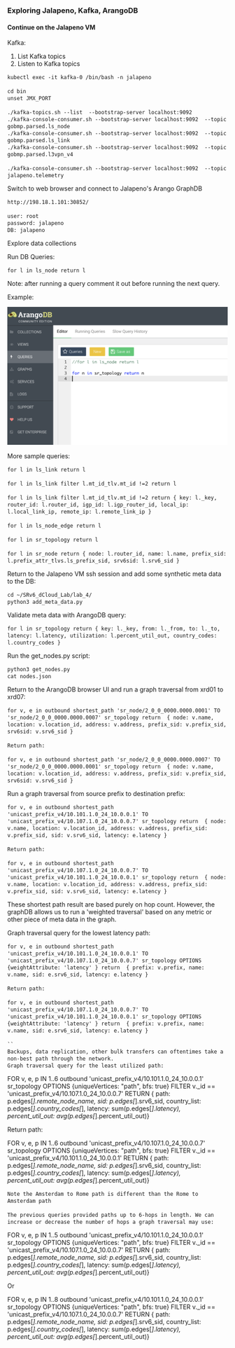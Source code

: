 ### Exploring Jalapeno, Kafka, ArangoDB

#### Continue on the Jalapeno VM

Kafka:
1. List Kafka topics
2. Listen to Kafka topics
```
kubectl exec -it kafka-0 /bin/bash -n jalapeno

cd bin
unset JMX_PORT

./kafka-topics.sh --list  --bootstrap-server localhost:9092
./kafka-console-consumer.sh --bootstrap-server localhost:9092  --topic gobmp.parsed.ls_node
./kafka-console-consumer.sh --bootstrap-server localhost:9092  --topic gobmp.parsed.ls_link
./kafka-console-consumer.sh --bootstrap-server localhost:9092  --topic gobmp.parsed.l3vpn_v4

./kafka-console-consumer.sh --bootstrap-server localhost:9092  --topic jalapeno.telemetry

```

Switch to web browser and connect to Jalapeno's Arango GraphDB
```
http://198.18.1.101:30852/

user: root
password: jalapeno
DB: jalapeno

```
Explore data collections

Run DB Queries:
```
for l in ls_node return l
```
Note: after running a query comment it out before running the next query. 

Example:

<img src="arango-query.png" width="600">

More sample queries:
```
for l in ls_link return l

for l in ls_link filter l.mt_id_tlv.mt_id !=2 return l

for l in ls_link filter l.mt_id_tlv.mt_id !=2 return { key: l._key, router_id: l.router_id, igp_id: l.igp_router_id, local_ip: l.local_link_ip, remote_ip: l.remote_link_ip }

for l in ls_node_edge return l

for l in sr_topology return l

for l in sr_node return { node: l.router_id, name: l.name, prefix_sid: l.prefix_attr_tlvs.ls_prefix_sid, srv6sid: l.srv6_sid }
```

Return to the Jalapeno VM ssh session and add some synthetic meta data to the DB:
```
cd ~/SRv6_dCloud_Lab/lab_4/
python3 add_meta_data.py
```
Validate meta data with ArangoDB query:
```
for l in sr_topology return { key: l._key, from: l._from, to: l._to, latency: l.latency, utilization: l.percent_util_out, country_codes: l.country_codes }
```

Run the get_nodes.py script:
```
python3 get_nodes.py
cat nodes.json
```
Return to the ArangoDB browser UI and run a graph traversal from xrd01 to xrd07:
```
for v, e in outbound shortest_path 'sr_node/2_0_0_0000.0000.0001' TO 'sr_node/2_0_0_0000.0000.0007' sr_topology return  { node: v.name, location: v.location_id, address: v.address, prefix_sid: v.prefix_sid, srv6sid: v.srv6_sid }

Return path:

for v, e in outbound shortest_path 'sr_node/2_0_0_0000.0000.0007' TO 'sr_node/2_0_0_0000.0000.0001' sr_topology return  { node: v.name, location: v.location_id, address: v.address, prefix_sid: v.prefix_sid, srv6sid: v.srv6_sid }

```

Run a graph traversal from source prefix to destination prefix:
```
for v, e in outbound shortest_path 'unicast_prefix_v4/10.101.1.0_24_10.0.0.1' TO 'unicast_prefix_v4/10.107.1.0_24_10.0.0.7' sr_topology return  { node: v.name, location: v.location_id, address: v.address, prefix_sid: v.prefix_sid, sid: v.srv6_sid, latency: e.latency }

Return path:

for v, e in outbound shortest_path 'unicast_prefix_v4/10.107.1.0_24_10.0.0.7' TO 'unicast_prefix_v4/10.101.1.0_24_10.0.0.1' sr_topology return  { node: v.name, location: v.location_id, address: v.address, prefix_sid: v.prefix_sid, sid: v.srv6_sid, latency: e.latency }

```
These shortest path result are based purely on hop count. However, the graphDB allows us to run a 'weighted traversal' based on any metric or other piece of meta data in the graph.

Graph traversal query for the lowest latency path:
```
for v, e in outbound shortest_path 'unicast_prefix_v4/10.101.1.0_24_10.0.0.1' TO 'unicast_prefix_v4/10.107.1.0_24_10.0.0.7' sr_topology OPTIONS {weightAttribute: 'latency' } return  { prefix: v.prefix, name: v.name, sid: e.srv6_sid, latency: e.latency }

Return path:

for v, e in outbound shortest_path 'unicast_prefix_v4/10.107.1.0_24_10.0.0.7' TO 'unicast_prefix_v4/10.101.1.0_24_10.0.0.1' sr_topology OPTIONS {weightAttribute: 'latency' } return  { prefix: v.prefix, name: v.name, sid: e.srv6_sid, latency: e.latency }

``
Backups, data replication, other bulk transfers can oftentimes take a non-best path through the network.
Graph traversal query for the least utilized path:
```
FOR v, e, p IN 1..6 outbound 'unicast_prefix_v4/10.101.1.0_24_10.0.0.1' sr_topology OPTIONS {uniqueVertices: "path", bfs: true} FILTER v._id == 'unicast_prefix_v4/10.107.1.0_24_10.0.0.7' RETURN { path: p.edges[*].remote_node_name, sid: p.edges[*].srv6_sid, country_list: p.edges[*].country_codes[*], latency: sum(p.edges[*].latency), percent_util_out: avg(p.edges[*].percent_util_out)}

Return path:

FOR v, e, p IN 1..6 outbound 'unicast_prefix_v4/10.107.1.0_24_10.0.0.7' sr_topology OPTIONS {uniqueVertices: "path", bfs: true} FILTER v._id == 'unicast_prefix_v4/10.101.1.0_24_10.0.0.1' RETURN { path: p.edges[*].remote_node_name, sid: p.edges[*].srv6_sid, country_list: p.edges[*].country_codes[*], latency: sum(p.edges[*].latency), percent_util_out: avg(p.edges[*].percent_util_out)}
```
Note the Amsterdam to Rome path is different than the Rome to Amsterdam path

The previous queries provided paths up to 6-hops in length. We can increase or decrease the number of hops a graph traversal may use:

```
FOR v, e, p IN 1..5 outbound 'unicast_prefix_v4/10.101.1.0_24_10.0.0.1' sr_topology OPTIONS {uniqueVertices: "path", bfs: true} FILTER v._id == 'unicast_prefix_v4/10.107.1.0_24_10.0.0.7' RETURN { path: p.edges[*].remote_node_name, sid: p.edges[*].srv6_sid, country_list: p.edges[*].country_codes[*], latency: sum(p.edges[*].latency), percent_util_out: avg(p.edges[*].percent_util_out)}

Or

FOR v, e, p IN 1..8 outbound 'unicast_prefix_v4/10.101.1.0_24_10.0.0.1' sr_topology OPTIONS {uniqueVertices: "path", bfs: true} FILTER v._id == 'unicast_prefix_v4/10.107.1.0_24_10.0.0.7' RETURN { path: p.edges[*].remote_node_name, sid: p.edges[*].srv6_sid, country_list: p.edges[*].country_codes[*], latency: sum(p.edges[*].latency), percent_util_out: avg(p.edges[*].percent_util_out)}

```


